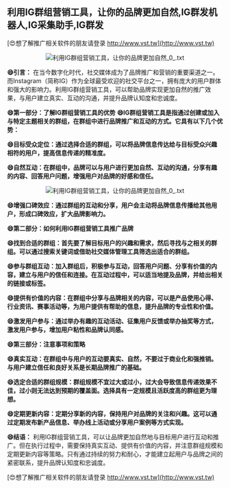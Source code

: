 ## **利用IG群组营销工具，让你的品牌更加自然,IG群发机器人,IG采集助手,IG群发**

[😍想了解推广相关软件的朋友请登录 http://www.vst.tw](http://www.vst.tw)

 <center><img src="https://vst.tw/MP4/tuiguang/png/0.png" alt="利用IG群组营销工具，让你的品牌更加自然_0_.txt"></center>

**😄引言：**
在当今数字化时代，社交媒体成为了品牌推广和营销的重要渠道之一。而Instagram（简称IG）作为全球最受欢迎的社交平台之一，拥有庞大的用户群体和强大的影响力。利用IG群组营销工具，可以帮助品牌实现更加自然的推广效果，与用户建立真实、互动的沟通，并提升品牌认知度和忠诚度。

**😄第一部分：了解IG群组营销工具的优势**
**😄IG群组营销工具是指通过创建或加入与特定主题相关的群组，在群组中进行品牌推广和互动的方式。它具有以下几个优势：**

**😄目标受众定位：通过选择合适的群组，可以将品牌信息传达给与目标受众兴趣相符的用户，提高信息传递的精准度。**

**😄自然互动：在群组中，品牌可以与用户进行更加自然、互动的沟通，分享有趣的内容、回答用户问题，增强用户对品牌的好感和信任。**

 <center><img src="https://vst.tw/MP4/tuiguang/png/7.png" alt="利用IG群组营销工具，让你的品牌更加自然_0_.txt"></center>

**😄增强口碑效应：通过群组的互动和分享，用户会主动将品牌信息传播给其他用户，形成口碑效应，扩大品牌影响力。**

**😄第二部分：如何利用IG群组营销工具推广品牌**

**😄找到合适的群组：首先要了解目标用户的兴趣和需求，然后寻找与之相关的群组。可以通过搜索关键词或借助社交媒体管理工具筛选出适合的群组。**

**😄参与群组互动：加入群组后，积极参与互动，回答用户问题、分享有价值的内容，建立与用户的信任和连接。在互动过程中，可以适当地提及品牌，并给出相关的链接或标签。**

**😄提供有价值的内容：在群组中分享与品牌相关的内容，可以是产品使用心得、行业资讯、赛事活动等，为用户提供有帮助的信息，提升品牌的专业性和价值。**

**😄激发用户参与：通过举办有趣的互动活动、征集用户反馈或举办抽奖等方式，激发用户参与，增加用户粘性和品牌认同感。**

**😄第三部分：注意事项和策略**

**😄真实互动：在群组中与用户的互动要真实、自然，不要过于商业化和强推销。与用户建立信任和良好关系是长期品牌推广的基础。**

**😄选定合适的群组规模：群组规模不宜过大或过小，过大会导致信息传递效果不佳，过小则无法达到预期的覆盖面。选择具有一定规模且活跃度高的群组更为理想。**

**😄定期更新内容：定期分享新的内容，保持用户对品牌的关注和兴趣。这可以通过定期发布新产品信息、举办线上活动或分享用户案例等方式实现。**

**😄结语：**
利用IG群组营销工具，可以让品牌更加自然地与目标用户进行互动和推广。但在执行过程中，需要保持真实互动、提供有价值的内容，并注意群组规模和定期更新内容等策略。只有通过持续的努力和耐心，才能建立起用户与品牌之间的紧密联系，提升品牌认知度和忠诚度。

[😍想了解推广相关软件的朋友请登录 http://www.vst.tw](http://www.vst.tw)



